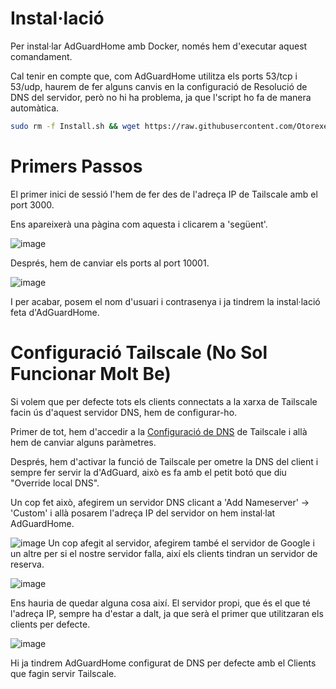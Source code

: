 # Instal·lació
Per instal·lar AdGuardHome amb Docker, només hem d'executar aquest comandament.

Cal tenir en compte que, com AdGuardHome utilitza els ports 53/tcp i 53/udp, haurem de fer alguns canvis en la configuració de Resolució de DNS del servidor, però no hi ha problema, ja que l'script ho fa de manera automàtica.
```bash
sudo rm -f Install.sh && wget https://raw.githubusercontent.com/Otorexer/SerLliure/main/Serveis/AdGuardHome/Install.sh && sudo bash Install.sh && sudo rm Install.sh
```
# Primers Passos
El primer inici de sessió l'hem de fer des de l'adreça IP de Tailscale amb el port 3000.

Ens apareixerà una pàgina com aquesta i clicarem a 'següent'.

![image](https://github.com/Otorexer/SerLliure/assets/118485801/128a17f5-50fd-4225-8f27-607794ad7f39)

Després, hem de canviar els ports al port 10001.

![image](https://github.com/Otorexer/SerLliure/assets/118485801/8b52d622-0c3f-4e69-afa0-43deb840a495)

I per acabar, posem el nom d'usuari i contrasenya i ja tindrem la instal·lació feta d'AdGuardHome.

# Configuració Tailscale (No Sol Funcionar Molt Be)
Si volem que per defecte tots els clients connectats a la xarxa de Tailscale facin ús d'aquest servidor DNS, hem de configurar-ho.

Primer de tot, hem d'accedir a la [Configuració de DNS](https://login.tailscale.com/admin/dns) de Tailscale i allà hem de canviar alguns paràmetres.

Després, hem d'activar la funció de Tailscale per ometre la DNS del client i sempre fer servir la d'AdGuard, això es fa amb el petit botó que diu "Override local DNS".

Un cop fet això, afegirem un servidor DNS clicant a 'Add Nameserver' -> 'Custom' i allà posarem l'adreça IP del servidor on hem instal·lat AdGuardHome.

![image](https://github.com/Otorexer/SerLliure/assets/118485801/059d72d0-2edf-40cf-928d-a5821b78c458)
Un cop afegit al servidor, afegirem també el servidor de Google i un altre per si el nostre servidor falla, així els clients tindran un servidor de reserva.

![image](https://github.com/Otorexer/SerLliure/assets/118485801/921772fa-fb8a-4fff-b1da-94dc24f7585a)

Ens hauria de quedar alguna cosa així. El servidor propi, que és el que té l'adreça IP, sempre ha d'estar a dalt, ja que serà el primer que utilitzaran els clients per defecte.

![image](https://github.com/Otorexer/SerLliure/assets/118485801/24df2452-e5bb-4a38-971c-e0d948e8c8a9)

Hi ja tindrem AdGuardHome configurat de DNS per defecte amb el Clients que fagin servir Tailscale.
